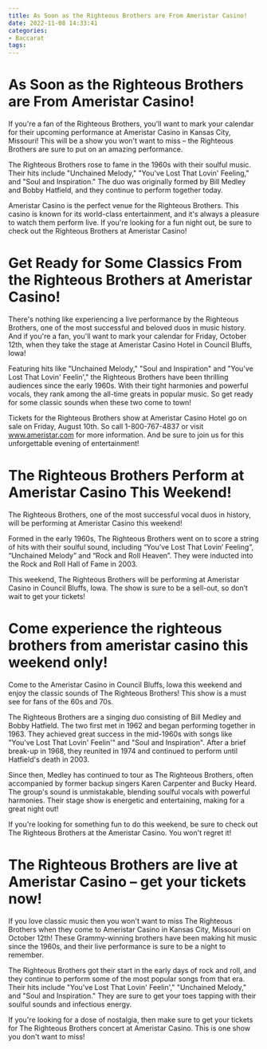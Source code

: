 ```yaml
---
title: As Soon as the Righteous Brothers are From Ameristar Casino!
date: 2022-11-08 14:33:41
categories:
- Baccarat
tags:
---
```



#  As Soon as the Righteous Brothers are From Ameristar Casino!

If you're a fan of the Righteous Brothers, you'll want to mark your calendar for their upcoming performance at Ameristar Casino in Kansas City, Missouri! This will be a show you won't want to miss – the Righteous Brothers are sure to put on an amazing performance.

The Righteous Brothers rose to fame in the 1960s with their soulful music. Their hits include "Unchained Melody," "You've Lost That Lovin' Feeling," and "Soul and Inspiration." The duo was originally formed by Bill Medley and Bobby Hatfield, and they continue to perform together today.

Ameristar Casino is the perfect venue for the Righteous Brothers. This casino is known for its world-class entertainment, and it's always a pleasure to watch them perform live. If you're looking for a fun night out, be sure to check out the Righteous Brothers at Ameristar Casino!

#  Get Ready for Some Classics From the Righteous Brothers at Ameristar Casino!

There's nothing like experiencing a live performance by the Righteous Brothers, one of the most successful and beloved duos in music history. And if you're a fan, you'll want to mark your calendar for Friday, October 12th, when they take the stage at Ameristar Casino Hotel in Council Bluffs, Iowa!

Featuring hits like "Unchained Melody," "Soul and Inspiration" and "You've Lost That Lovin' Feelin'," the Righteous Brothers have been thrilling audiences since the early 1960s. With their tight harmonies and powerful vocals, they rank among the all-time greats in popular music. So get ready for some classic sounds when these two come to town!

Tickets for the Righteous Brothers show at Ameristar Casino Hotel go on sale on Friday, August 10th. So call 1-800-767-4837 or visit www.ameristar.com for more information. And be sure to join us for this unforgettable evening of entertainment!

#  The Righteous Brothers Perform at Ameristar Casino This Weekend!

The Righteous Brothers, one of the most successful vocal duos in history, will be performing at Ameristar Casino this weekend!

Formed in the early 1960s, The Righteous Brothers went on to score a string of hits with their soulful sound, including “You’ve Lost That Lovin’ Feeling”, “Unchained Melody” and “Rock and Roll Heaven”. They were inducted into the Rock and Roll Hall of Fame in 2003.

This weekend, The Righteous Brothers will be performing at Ameristar Casino in Council Bluffs, Iowa. The show is sure to be a sell-out, so don’t wait to get your tickets!

#  Come experience the righteous brothers from ameristar casino this weekend only!

Come to the Ameristar Casino in Council Bluffs, Iowa this weekend and enjoy the classic sounds of The Righteous Brothers! This show is a must see for fans of the 60s and 70s.

The Righteous Brothers are a singing duo consisting of Bill Medley and Bobby Hatfield. The two first met in 1962 and began performing together in 1963. They achieved great success in the mid-1960s with songs like "You've Lost That Lovin' Feelin'" and "Soul and Inspiration". After a brief break-up in 1968, they reunited in 1974 and continued to perform until Hatfield's death in 2003.

Since then, Medley has continued to tour as The Righteous Brothers, often accompanied by former backup singers Karen Carpenter and Bucky Heard. The group's sound is unmistakable, blending soulful vocals with powerful harmonies. Their stage show is energetic and entertaining, making for a great night out!

If you're looking for something fun to do this weekend, be sure to check out The Righteous Brothers at the Ameristar Casino. You won't regret it!

#  The Righteous Brothers are live at Ameristar Casino – get your tickets now!

If you love classic music then you won't want to miss The Righteous Brothers when they come to Ameristar Casino in Kansas City, Missouri on October 12th! These Grammy-winning brothers have been making hit music since the 1960s, and their live performance is sure to be a night to remember.

The Righteous Brothers got their start in the early days of rock and roll, and they continue to perform some of the most popular songs from that era. Their hits include "You've Lost That Lovin' Feelin'," "Unchained Melody," and "Soul and Inspiration." They are sure to get your toes tapping with their soulful sounds and infectious energy.

If you're looking for a dose of nostalgia, then make sure to get your tickets for The Righteous Brothers concert at Ameristar Casino. This is one show you don't want to miss!